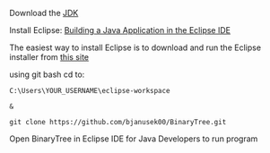 Download the [JDK](https://www.oracle.com/java/technologies/downloads/?er=221886)

Install Eclipse: [Building a Java Application in the Eclipse IDE](https://dev.java/learn/eclipse/)

The easiest way to install Eclipse is to download and run the Eclipse installer from [this site](https://www.eclipse.org/downloads/packages/installer)

using git bash cd to:

```
C:\Users\YOUR_USERNAME\eclipse-workspace

&

git clone https://github.com/bjanusek00/BinaryTree.git
```
Open BinaryTree in Eclipse IDE for Java Developers to run program
